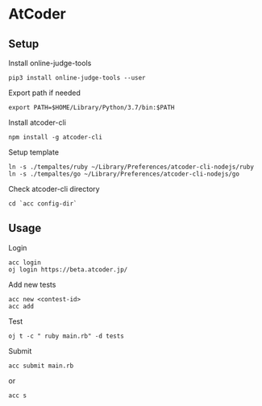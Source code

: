 # AtCoder

## Setup

Install online-judge-tools

```
pip3 install online-judge-tools --user
```

Export path if needed

```
export PATH=$HOME/Library/Python/3.7/bin:$PATH
```

Install atcoder-cli

```
npm install -g atcoder-cli
```

Setup template

```
ln -s ./tempaltes/ruby ~/Library/Preferences/atcoder-cli-nodejs/ruby
ln -s ./tempaltes/go ~/Library/Preferences/atcoder-cli-nodejs/go
```

Check atcoder-cli directory

```
cd `acc config-dir`
```

## Usage

Login

```
acc login
oj login https://beta.atcoder.jp/
```

Add new tests

```
acc new <contest-id>
acc add
```

Test

```
oj t -c " ruby main.rb" -d tests
```

Submit

```
acc submit main.rb
```

or

```
acc s
```
